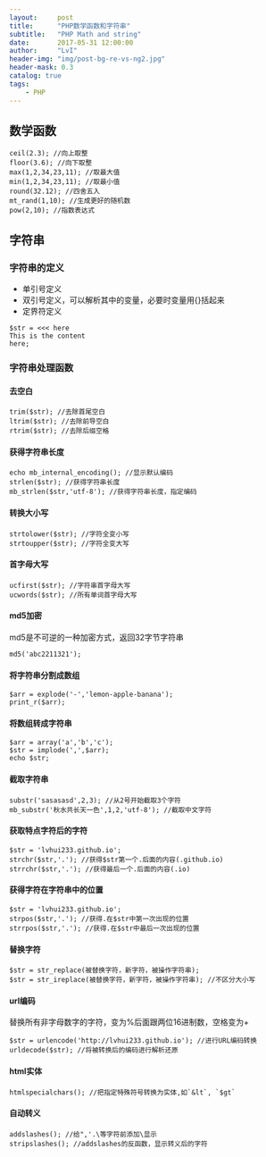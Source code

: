 ```yaml
---
layout:     post
title:      "PHP数学函数和字符串"
subtitle:   "PHP Math and string"
date:       2017-05-31 12:00:00
author:     "LvI"
header-img: "img/post-bg-re-vs-ng2.jpg"
header-mask: 0.3
catalog: true
tags:
    - PHP
---
```


## 数学函数

```
ceil(2.3); //向上取整
floor(3.6); //向下取整
max(1,2,34,23,11); //取最大值
min(1,2,34,23,11); //取最小值
round(32.12); //四舍五入
mt_rand(1,10); //生成更好的随机数
pow(2,10); //指数表达式
```

## 字符串

### 字符串的定义

- 单引号定义
- 双引号定义，可以解析其中的变量，必要时变量用{}括起来
- 定界符定义

```
$str = <<< here
This is the content
here;
```

### 字符串处理函数

#### 去空白

```
trim($str); //去除首尾空白
ltrim($str); //去除前导空白
rtrim($str); //去除后缀空格
```

#### 获得字符串长度

```
echo mb_internal_encoding(); //显示默认编码
strlen($str); //获得字符串长度
mb_strlen($str,'utf-8'); //获得字符串长度，指定编码
```
#### 转换大小写

```
strtolower($str); //字符全变小写
strtoupper($str); //字符全变大写
```

#### 首字母大写

```
ucfirst($str); //字符串首字母大写
ucwords($str); //所有单词首字母大写
```

#### md5加密

md5是不可逆的一种加密方式，返回32字节字符串
```
md5('abc2211321');
```

#### 将字符串分割成数组

```
$arr = explode('-','lemon-apple-banana');
print_r($arr);
```

#### 将数组转成字符串

```
$arr = array('a','b','c');
$str = implode(',',$arr);
echo $str;
```

#### 截取字符串

```
substr('sasasasd',2,3); //从2号开始截取3个字符
mb_substr('秋水共长天一色',1,2,'utf-8'); //截取中文字符
```

#### 获取特点字符后的字符

```
$str = 'lvhui233.github.io';
strchr($str,'.'); //获得$str第一个.后面的内容(.github.io)
strrchr($str,'.'); //获得最后一个.后面的内容(.io)
```

#### 获得字符在字符串中的位置

```
$str = 'lvhui233.github.io';
strpos($str,'.'); //获得.在$str中第一次出现的位置
strrpos($str,'.'); //获得.在$str中最后一次出现的位置
```

#### 替换字符

```
$str = str_replace(被替换字符，新字符，被操作字符串);
$str = str_ireplace(被替换字符，新字符，被操作字符串); //不区分大小写
```

#### url编码

替换所有非字母数字的字符，变为%后面跟两位16进制数，空格变为+


```
$str = urlencode('http://lvhui233.github.io'); //进行URL编码转换
urldecode($str); //将被转换后的编码进行解析还原
```

#### html实体

```
htmlspecialchars(); //把指定特殊符号转换为实体,如`&lt`, `$gt`
```

#### 自动转义

```
addslashes(); //给",'.\等字符前添加\显示
stripslashes(); //addslashes的反函数，显示转义后的字符
```


